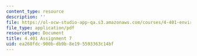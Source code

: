 ```yaml
---
content_type: resource
description: ''
file: https://ol-ocw-studio-app-qa.s3.amazonaws.com/courses/4-401-environmental-technologies-in-buildings-fall-2018/ea268fdc900bdb9b8e195593363c14bf_MIT4_401f18_assignment7.pdf
file_type: application/pdf
resourcetype: Document
title: 4.401 Assignment 7
uid: ea268fdc-900b-db9b-8e19-5593363c14bf
---
```

